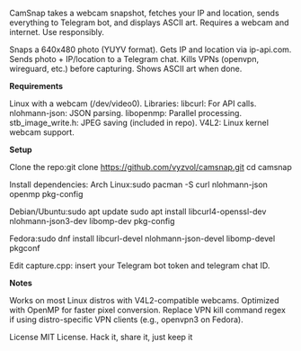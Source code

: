 CamSnap takes a webcam snapshot, fetches your IP and location, sends everything to Telegram bot, and displays ASCII art. Requires a webcam and internet. Use responsibly. 

Snaps a 640x480 photo (YUYV format).
Gets IP and location via ip-api.com.
Sends photo + IP/location to a Telegram chat.
Kills VPNs (openvpn, wireguard, etc.) before capturing.
Shows ASCII art when done.

**Requirements**

Linux with a webcam (/dev/video0).
Libraries:
libcurl: For API calls.
nlohmann-json: JSON parsing.
libopenmp: Parallel processing.
stb_image_write.h: JPEG saving (included in repo).
V4L2: Linux kernel webcam support.



**Setup**

Clone the repo:git clone https://github.com/vyzvol/camsnap.git
cd camsnap


Install dependencies:
Arch Linux:sudo pacman -S curl nlohmann-json openmp pkg-config


Debian/Ubuntu:sudo apt update
sudo apt install libcurl4-openssl-dev nlohmann-json3-dev libomp-dev pkg-config


Fedora:sudo dnf install libcurl-devel nlohmann-json-devel libomp-devel pkgconf




Edit capture.cpp:
insert your Telegram bot token and telegram chat ID.

**Notes**

Works on most Linux distros with V4L2-compatible webcams.
Optimized with OpenMP for faster pixel conversion.
Replace VPN kill command regex if using distro-specific VPN clients (e.g., openvpn3 on Fedora).

License
MIT License. Hack it, share it, just keep it 
